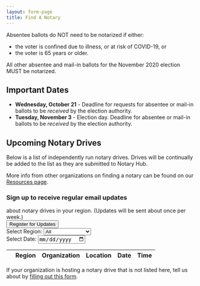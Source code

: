 ```yaml
---
layout: form-page
title: Find A Notary
---
```


Absentee ballots do NOT need to be notarized if either:

- the voter is confined due to illness, or at risk of COVID-19, or
- the voter is 65 years or older.

All other absentee and mail-in ballots for the November 2020 election MUST be notarized.

## Important Dates

- **Wednesday, October 21** - Deadline for requests for absentee or mail-in ballots to be *received* by the election authority.
- **Tuesday, November 3** - Election day. Deadline for absentee or mail-in ballots to be *received* by the election authority.

## Upcoming Notary Drives

Below is a list of independently run notary drives. Drives will be continually be added to the list as they are submitted to Notary Hub.

More info from other organizations on finding a notary can be found on our [Resources page](/resources/).

<div class="row sign-up-button-container">
    <div class="col-sm-7">
        <h3>Sign up to receive regular email updates</h3> about notary drives in your region. (Updates will be sent about once per week.)
    </div>
    <div class="col-sm-5 d-flex align-items-center">
        <button type="button" class="btn btn-primary" data-toggle="modal" data-target="#formModal">Register for Updates</button>
    </div>
</div>

<div>
    <label for="input-region">Select Region:</label>
    <select id="input-region" name="input-region">
        <option value="">All</option>
        <option>St. Louis Area</option>
        <option>Kansas City Area</option>
        <option>Central</option>
        <option>Southeast</option>
        <option>Southwest</option>
        <option>Northeast</option>
        <option>Northwest</option>
    </select>
</div>
<div>
  <label for="eventDate">Select Date:</label>
  <input type="date" id="input-date" name="eventDate"/>
</div>

<table class="display" id="events">
    <thead>
        <tr>
            <th></th>
            <th scope="col">Region</th>
            <th scope="col">Organization</th>
            <th scope="col">Location</th>
            <th scope="col">Date</th>
            <th scope="col">Time</th>
        </tr>
    </thead>
</table>

If your organization is hosting a notary drive that is not listed here, tell us about by <a href="/organizations/">filling out this form</a>.
